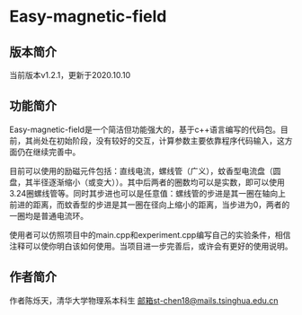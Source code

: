 # Easy-magnetic-field

## 版本简介
当前版本v1.2.1，更新于2020.10.10

## 功能简介
Easy-magnetic-field是一个简洁但功能强大的，基于c++语言编写的代码包。目前，其尚处在初始阶段，没有较好的交互，计算参数主要依靠程序代码输入，这方面仍在继续完善中。

目前可以使用的励磁元件包括：直线电流，螺线管（广义），蚊香型电流盘（圆盘，其半径逐渐缩小（或变大））。其中后两者的圈数均可以是实数，即可以使用3.24圈螺线管等。同时其步进也可以是任意值：螺线管的步进是其一圈在轴向上前进的距离，而蚊香型的步进是其一圈在径向上缩小的距离，当步进为0，两者的一圈均是普通电流环。

使用者可以仿照项目中的main.cpp和experiment.cpp编写自己的实验条件，相信注释可以使你明白该如何使用。当项目进一步完善后，或许会有更好的使用说明。

## 作者简介
作者陈烁天，清华大学物理系本科生
邮箱st-chen18@mails.tsinghua.edu.cn
